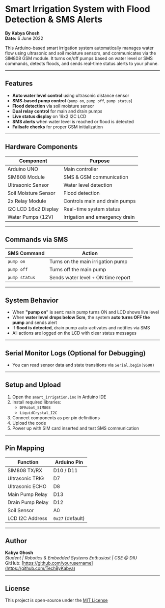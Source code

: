 # Smart Irrigation System with Flood Detection & SMS Alerts  
**By Kabya Ghosh**  
**Date:** 6 June 2022

This Arduino-based smart irrigation system automatically manages water flow using ultrasonic and soil moisture sensors, and communicates via the SIM808 GSM module. It turns on/off pumps based on water level or SMS commands, detects floods, and sends real-time status alerts to your phone.

---

## Features
- **Auto water level control** using ultrasonic distance sensor  
- **SMS-based pump control** (`pump on`, `pump off`, `pump status`)  
- **Flood detection** via soil moisture sensor  
- **Dual relay control** for main and drain pumps  
- **Live status display** on 16x2 I2C LCD  
- **SMS alerts** when water level is reached or flood is detected  
- **Failsafe checks** for proper GSM initialization

---

## Hardware Components
| Component             | Purpose                                 |
|----------------------|-----------------------------------------|
| Arduino UNO           | Main controller                         |
| SIM808 Module         | SMS & GSM communication                 |
| Ultrasonic Sensor     | Water level detection                   |
| Soil Moisture Sensor  | Flood detection                         |
| 2x Relay Module       | Controls main and drain pumps           |
| I2C LCD 16x2 Display  | Real-time system status                 |
| Water Pumps (12V)     | Irrigation and emergency drain          |

---

## Commands via SMS

| SMS Command     | Action                        |
|----------------|-------------------------------|
| `pump on`      | Turns on the main irrigation pump  
| `pump off`     | Turns off the main pump  
| `pump status`  | Sends water level + ON time report

---

## System Behavior
- When **"pump on"** is sent: main pump turns ON and LCD shows live level  
- When **water level drops below 5cm**, the system **auto turns OFF the pump** and sends alert  
- If **flood is detected**, drain pump auto-activates and notifies via SMS  
- All actions are logged on the LCD with clear status messages

---

## Serial Monitor Logs (Optional for Debugging)
- You can read sensor data and state transitions via `Serial.begin(9600)`

---

## Setup and Upload

1. Open the `smart_irrigation.ino` in Arduino IDE  
2. Install required libraries:
   - `DFRobot_SIM808`  
   - `LiquidCrystal_I2C`  
3. Connect components as per pin definitions
4. Upload the code
5. Power up with SIM card inserted and test SMS communication

---

## Pin Mapping

| Function         | Arduino Pin |
|------------------|-------------|
| SIM808 TX/RX     | D10 / D11   |
| Ultrasonic TRIG  | D7          |
| Ultrasonic ECHO  | D8          |
| Main Pump Relay  | D13         |
| Drain Pump Relay | D12         |
| Soil Sensor      | A0          |
| LCD I2C Address  | `0x27` (default) |

---

## Author

**Kabya Ghosh**  
*Student | Robotics & Embedded Systems Enthusiast | CSE @ DIU*  
GitHub: [https://github.com/yourusername](https://github.com/TechByKabya)

---

## License

This project is open-source under the [MIT License](https://opensource.org/licenses/MIT)
